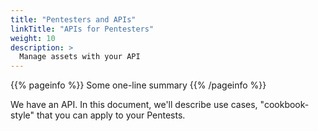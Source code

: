 ```yaml
---
title: "Pentesters and APIs"
linkTitle: "APIs for Pentesters"
weight: 10
description: >
  Manage assets with your API
---
```


{{% pageinfo %}}
Some one-line summary
{{% /pageinfo %}}

We have an API. In this document, we'll describe use cases, "cookbook-style" that you can
apply to your Pentests.

<!-- Add more content if desired -->
